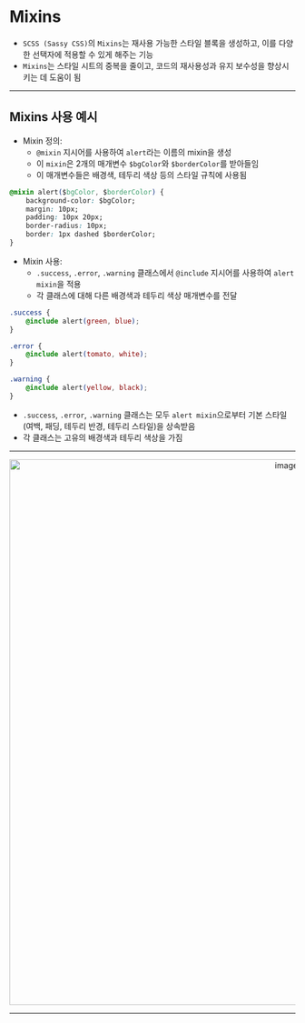# Mixins

* `SCSS (Sassy CSS)`의 `Mixins`는 재사용 가능한 스타일 블록을 생성하고, 이를 다양한 선택자에 적용할 수 있게 해주는 기능
* `Mixins`는 스타일 시트의 중복을 줄이고, 코드의 재사용성과 유지 보수성을 향상시키는 데 도움이 됨

***

## Mixins 사용 예시

* Mixin 정의:
    * `@mixin` 지시어를 사용하여 `alert`라는 이름의 mixin을 생성
    * 이 `mixin`은 2개의 매개변수 `$bgColor`와 `$borderColor`를 받아들임
    * 이 매개변수들은 배경색, 테두리 색상 등의 스타일 규칙에 사용됨

```CSS
@mixin alert($bgColor, $borderColor) {
    background-color: $bgColor;
    margin: 10px;
    padding: 10px 20px;
    border-radius: 10px;
    border: 1px dashed $borderColor;
}
```

* Mixin 사용:
    * `.success`, `.error`, `.warning` 클래스에서 `@include` 지시어를 사용하여 `alert mixin`을 적용
    * 각 클래스에 대해 다른 배경색과 테두리 색상 매개변수를 전달

```CSS
.success {
    @include alert(green, blue);
}

.error {
    @include alert(tomato, white);
}

.warning {
    @include alert(yellow, black);
}
```

* `.success`, `.error`, `.warning` 클래스는 모두 `alert mixin`으로부터 기본 스타일(여백, 패딩, 테두리 반경, 테두리 스타일)을 상속받음
* 각 클래스는 고유의 배경색과 테두리 색상을 가짐

***

<p align="center">
<img width="960" alt="image" src="https://github.com/HaeChan-Jeon/study-record-consolidation/assets/146603024/d3623ad2-9fbd-48e9-96ac-417905d24be2">
</p>

***
